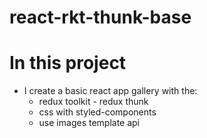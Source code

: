 # react-rkt-thunk-base

# In this project

-   I create a basic react app gallery with the:
    -   redux toolkit - redux thunk
    -   css with styled-components
    -   use images template api
